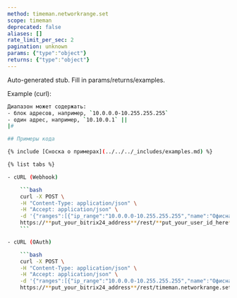 ```yaml
---
method: timeman.networkrange.set
scope: timeman
deprecated: false
aliases: []
rate_limit_per_sec: 2
pagination: unknown
params: {"type":"object"}
returns: {"type":"object"}
---
```


Auto-generated stub. Fill in params/returns/examples.

Example (curl):

```bash
Диапазон может содержать:
- блок адресов, например, `10.0.0.0-10.255.255.255`
- один адрес, например, `10.10.0.1` ||
|#

## Примеры кода

{% include [Сноска о примерах](../../../_includes/examples.md) %}

{% list tabs %}

- cURL (Webhook)

    ```bash
    curl -X POST \
    -H "Content-Type: application/json" \
    -H "Accept: application/json" \
    -d '{"ranges":[{"ip_range":"10.0.0.0-10.255.255.255","name":"Офисная сеть 10.x.x.x"},{"ip_range":"172.16.0.0-172.31.255.255","name":"Офисная сеть 172.x.x.x"},{"ip_range":"192.168.0.0-192.168.255.255","name":"Офисная сеть 192.168.x.x"}]}' \
    https://**put_your_bitrix24_address**/rest/**put_your_user_id_here**/**put_your_webbhook_here**/timeman.networkrange.set
    ```

- cURL (OAuth)

    ```bash
    curl -X POST \
    -H "Content-Type: application/json" \
    -H "Accept: application/json" \
    -d '{"ranges":[{"ip_range":"10.0.0.0-10.255.255.255","name":"Офисная сеть 10.x.x.x"},{"ip_range":"172.16.0.0-172.31.255.255","name":"Офисная сеть 172.x.x.x"},{"ip_range":"192.168.0.0-192.168.255.255","name":"Офисная сеть 192.168.x.x"}],"auth":"**put_access_token_here**"}' \
    https://**put_your_bitrix24_address**/rest/timeman.networkrange.set
```
